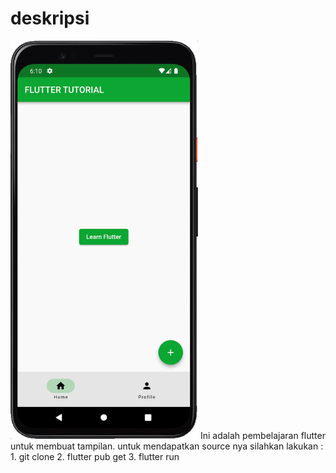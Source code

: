 # deskripsi
<img src="1.jpg" width="300"/>
Ini adalah pembelajaran flutter untuk membuat tampilan.
untuk mendapatkan source nya silahkan lakukan :
1. git clone
2. flutter pub get
3. flutter run
